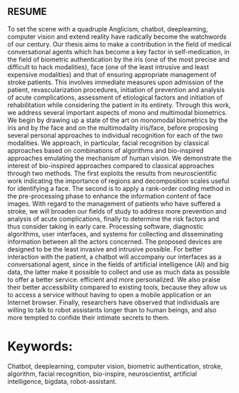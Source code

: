## RESUME
To set the scene with a quadruple Anglicism, chatbot, deeplearning, computer vision and extend reality 
have radically become the watchwords of our century.
Our thesis aims to make a contribution in the field of medical conversational agents 
which has become a key factor in self-medication, in the field of biometric authentication 
by the iris (one of the most precise and difficult to hack modalities), 
face (one of the least intrusive and least expensive modalities) and that of ensuring appropriate management of stroke patients. This involves immediate measures upon admission of the patient, revascularization procedures, initiation of prevention and analysis of acute complications, assessment of etiological factors and initiation of rehabilitation while considering the patient in its entirety.
Through this work, we address several important aspects of mono and multimodal biometrics. We begin by drawing up a state of the art on monomodal biometrics by the iris and by the face and on the multimodality iris/face, before proposing several personal approaches to individual recognition for each of the two modalities. We approach, in particular, facial recognition by classical approaches based on combinations of algorithms and bio-inspired approaches emulating the mechanism of human vision. We demonstrate the interest of bio-inspired approaches compared to classical approaches through two methods. The first exploits the results from neuroscientific work indicating the importance of regions and decomposition scales useful for identifying a face. The second is to apply a rank-order coding method in the pre-processing phase to enhance the information content of face images.
With regard to the management of patients who have suffered a stroke, we will broaden our fields of study to address more prevention and analysis of acute complications, finally to determine the risk factors and thus consider taking in early care. Processing software, diagnostic algorithms, user interfaces, and systems for collecting and disseminating information between all the actors concerned. The proposed devices are designed to be the least invasive and intrusive possible. For better interaction with the patient, a chatbot will accompany our interfaces as a conversational agent, since in the fields of artificial intelligence (AI) and big data, the latter make it possible to collect and use as much data as possible to offer a better service. efficient and more personalized. We also praise their better accessibility compared to existing tools, because they allow us to access a service without having to open a mobile application or an Internet browser. Finally, researchers have observed that individuals are willing to talk to robot assistants longer than to human beings, and also more tempted to confide their intimate secrets to them.

# Keywords:
Chatbot, deeplearning, computer vision, biometric authentication, stroke, algorithm, facial recognition, bio-inspire, neuroscientist, artificial intelligence, bigdata, robot-assistant.
